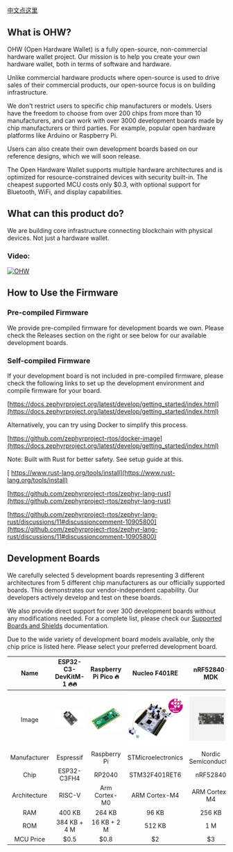 [中文点这里](./README_zh.md)

## What is OHW?

OHW (Open Hardware Wallet) is a fully open-source, non-commercial hardware wallet project. Our mission is to help you create your own hardware wallet, both in terms of software and hardware.

Unlike commercial hardware products where open-source is used to drive sales of their commercial products, our open-source focus is on building infrastructure.

We don't restrict users to specific chip manufacturers or models. Users have the freedom to choose from over 200 chips from more than 10 manufacturers, and can work with over 3000 development boards made by chip manufacturers or third parties. For example, popular open hardware platforms like Arduino or Raspberry Pi.

Users can also create their own development boards based on our reference designs, which we will soon release.

The Open Hardware Wallet supports multiple hardware architectures and is optimized for resource-constrained devices with security built-in. The cheapest supported MCU costs only $0.3, with optional support for Bluetooth, WiFi, and display capabilities.

## What can this product do?

We are building core infrastructure connecting blockchain with physical devices. Not just a hardware wallet.

### Video:

[![OHW](https://res.cloudinary.com/marcomontalbano/image/upload/v1733827828/video_to_markdown/images/youtube--JkhVWNCGZvg-c05b58ac6eb4c4700831b2b3070cd403.jpg)](https://www.youtube.com/watch?v=JkhVWNCGZvg "OHW")

## How to Use the Firmware

### Pre-compiled Firmware

  We provide pre-compiled firmware for development boards we own. Please check the Releases section on the right or see below for our available development boards.

### Self-compiled Firmware

  If your development board is not included in pre-compiled firmware, please check the following links to set up the development environment and compile firmware for your board.

  [https://docs.zephyrproject.org/latest/develop/getting_started/index.html](https://docs.zephyrproject.org/latest/develop/getting_started/index.html)

  Alternatively, you can try using Docker to simplify this process.

  [https://github.com/zephyrproject-rtos/docker-image](https://docs.zephyrproject.org/latest/develop/getting_started/index.html)

  Note: Built with Rust for better safety. See setup guide at this.

[  https://www.rust-lang.org/tools/install](https://www.rust-lang.org/tools/install)

  [https://github.com/zephyrproject-rtos/zephyr-lang-rust](https://github.com/zephyrproject-rtos/zephyr-lang-rust)

  [https://github.com/zephyrproject-rtos/zephyr-lang-rust/discussions/11#discussioncomment-10905800](https://github.com/zephyrproject-rtos/zephyr-lang-rust/discussions/11#discussioncomment-10905800)

## Development Boards

We carefully selected 5 development boards representing 3 different architectures from 5 different chip manufacturers as our officially supported boards. This demonstrates our vendor-independent capability. Our developers actively develop and test on these boards.

We also provide direct support for over 300 development boards without any modifications needed. For a complete list, please check our [Supported Boards and Shields](https://docs.zephyrproject.org/latest/boards/index.html) documentation.

Due to the wide variety of development board models available, only the chip price is listed here. Please select your preferred development board.

|     Name     |                        ESP32-C3-DevKitM-1 🔥🔥                        |           Raspberry Pi Pico 🔥           |                 Nucleo F401RE                 |                   nRF52840-MDK                   |               NXP FRDM-K64F               |
| :----------: | :--------------------------------------------------------------------: | :---------------------------------------: | :-------------------------------------------: | :-----------------------------------------------: | :---------------------------------------: |
|    Image    | ![esp32-c3-devkitm](doc/image/board/esp32-c3-devkitm-1-v1-isometric.png) | ![rpi-pico](doc/image/board/pico-board.png) | ![stm32f401](doc/image/board/nucleo_f401re.jpg) | ![nrf52840-mdk](doc/image/board/mdk52840-cover.png) | ![frdm_k64f](doc/image/board/frdm_k64f.jpg) |
| Manufacturer |                               Espressif                               |               Raspberry Pi               |              STMicroelectronics              |               Nordic Semiconductor               |                    NXP                    |
|     Chip     |                              ESP32-C3FH4                              |                  RP2040                  |                 STM32F401RET6                 |                     nRF52840                     |              MK64FN1M0VLL12              |
| Architecture |                                 RISC-V                                 |               Arm Cortex-M0               |                 ARM Cortex-M4                 |                   ARM Cortex-M4                   |               ARM Cortex-M4               |
|     RAM     |                                 400 KB                                 |                  264 KB                  |                     96 KB                     |                      256 KB                      |                  256 KB                  |
|     ROM     |                              384 KB + 4 M                              |                16 KB + 2 M                |                    512 KB                    |                        1 M                        |                    1 M                    |
|  MCU Price  |                                 \$0.5                                 |                   \$0.8                   |                      \$2                      |                        \$3                        |                   \$20                   |
